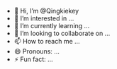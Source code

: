 - 👋 Hi, I’m @Qingkiekey
- 👀 I’m interested in ...
- 🌱 I’m currently learning ...
- 💞️ I’m looking to collaborate on ...
- 📫 How to reach me ...
- 😄 Pronouns: ...
- ⚡ Fun fact: ...

<!---
Qingkiekey/Qingkiekey is a ✨ special ✨ repository because its `README.md` (this file) appears on your GitHub profile.
You can click the Preview link to take a look at your changes.
--->
